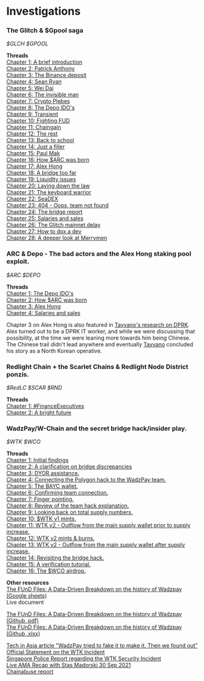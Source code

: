 # Investigations

### The Glitch & $Gpool saga
*$GLCH $GPOOL*  
  
**Threads**  
[Chapter 1: A brief introduction](https://x.com/aUselessChris/status/1550631629219143680)  
[Chapter 2: Patrick Anthony](https://x.com/aUselessChris/status/1551129322043449344)  
[Chapter 3: The Binance deposit](https://x.com/aUselessChris/status/1551334223230951425)  
[Chapter 4: Sean Ryan](https://x.com/aUselessChris/status/1551716728798941187)  
[Chapter 5: Wei Dai](https://x.com/aUselessChris/status/1551991106732261376)  
[Chapter 6: The invisible man](https://x.com/aUselessChris/status/1552359321828220929)  
[Chapter 7: Crypto Plebes](https://x.com/aUselessChris/status/1552723331836776448)  
[Chapter 8: The Depo IDO's](https://x.com/aUselessChris/status/1554170225746223104)   
[Chapter 9: Transient](https://x.com/aUselessChris/status/1554523157360418822)  
[Chapter 10: Fighting FUD](https://x.com/aUselessChris/status/1554899957546713088)  
[Chapter 11: Chaingain](https://x.com/aUselessChris/status/1555253974424502272)  
[Chapter 12: The rest](https://x.com/aUselessChris/status/1555595022526980096)  
[Chapter 13: Back to school](https://x.com/aUselessChris/status/1556603329421131776)  
[Chapter 14: Just a filler](https://x.com/aUselessChris/status/1557043073603063810)  
[Chapter 15: Paul Mak](https://x.com/aUselessChris/status/1557437901314691073)  
[Chapter 16: How $ARC was born](https://x.com/aUselessChris/status/1557786240782667780)  
[Chapter 17: Alex Hong](https://x.com/aUselessChris/status/1559482419526438913)  
[Chapter 18: A bridge too far](https://x.com/aUselessChris/status/1561430683423309824)  
[Chapter 19: Liquidity issues](https://x.com/aUselessChris/status/1562147597862592512)  
[Chapter 20: Laying down the law](https://x.com/aUselessChris/status/1562846921282428928)  
[Chapter 21: The keyboard warrior](https://x.com/aUselessChris/status/1567200289815498758)  
[Chapter 22: SeaDEX](https://x.com/aUselessChris/status/1569748859882029058)  
[Chapter 23: 404 - Oops, team not found](https://x.com/aUselessChris/status/1572663645636825088)  
[Chapter 24: The bridge report](https://x.com/aUselessChris/status/1582415376729899009)  
[Chapter 25: Salaries and sales](https://x.com/aUselessChris/status/1591169893512384512)   
[Chapter 26: The Glitch mainnet delay](https://x.com/aUselessChris/status/1609151149004972037)  
[Chapter 27: How to dox a dev](https://x.com/aUselessChris/status/1616047888626335744)  
[Chapter 28: A deeper look at Merrymen](https://x.com/aUselessChris/status/1618319384577212422)  
  
### ARC & Depo - The bad actors and the Alex Hong staking pool exploit.
*$ARC $DEPO*  
  
**Threads**  
[Chapter 1: The Depo IDO's](https://x.com/aUselessChris/status/1554170225746223104)  
[Chapter 2: How $ARC was born](https://x.com/aUselessChris/status/1557786240782667780)  
[Chapter 3: Alex Hong](https://x.com/aUselessChris/status/1559482419526438913)  
[Chapter 4: Salaries and sales](https://x.com/aUselessChris/status/1591169893512384512)

Chapter 3 on Alex Hong is also featured in [Tayvano's research on DPRK](https://github.com/tayvano/lazarus-bluenoroff-research/blob/main/hacks-and-thefts/paid_network.md). Alex turned out to be a DPRK IT worker, and while we were discussing that possibility, at the time we were leaning more towards him being Chinese. The Chinese trail didn't lead anywhere and eventually [Tayvano](https://x.com/tayvano_) concluded his story as a North Korean operative.
  
### Redlight Chain + the Scarlet Chains & Redlight Node District ponzis.
*$RedLC $SCAR $RND*  
  
**Threads**  
[Chapter 1: #FinanceExecutives](https://x.com/aUselessChris/status/1587228716354215939)  
[Chapter 2: A bright future](https://x.com/aUselessChris/status/1587589275901722624)  
  
### WadzPay/W-Chain and the secret bridge hack/insider play.
*$WTK $WCO*  
  
**Threads**  
[Chapter 1: Initial findings](https://x.com/aUselessChris/status/1834198514248626389)  
[Chapter 2: A clarification on bridge discrepancies](https://x.com/aUselessChris/status/1834570920893043098)  
[Chapter 3: DYOR assistance.](https://x.com/aUselessChris/status/1842685678661865720)  
[Chapter 4: Connecting the Polygon hack to the WadzPay team.](https://x.com/aUselessChris/status/1844664910065680691)  
[Chapter 5: The BAYC wallet.](https://x.com/aUselessChris/status/1844789135891972114)  
[Chapter 6: Confirming team connection.](https://x.com/aUselessChris/status/1846691834526863805)  
[Chapter 7: Finger pointing.](https://x.com/aUselessChris/status/1857398816304992382)  
[Chapter 8: Review of the team hack explanation.](https://x.com/aUselessChris/status/1857502527186698333)  
[Chapter 9: Looking back on total supply numbers.](https://x.com/aUselessChris/status/1928401298652647591)  
[Chapter 10: $WTK v1 mints.](https://x.com/aUselessChris/status/1935293445142364241)  
[Chapter 11: WTK v2 - Outflow from the main supply wallet prior to supply increase.](https://x.com/aUselessChris/status/1935641773495238717)  
[Chapter 12: WTK v2 mints & burns.](https://x.com/aUselessChris/status/1936028665323962654)  
[Chapter 13: WTK v2 - Outflow from the main supply wallet after supply increase.](https://x.com/aUselessChris/status/1937211225982583249)  
[Chapter 14: Revisiting the bridge hack.](https://x.com/aUselessChris/status/1937591845519049177)  
[Chapter 15: A verification tutorial.](https://x.com/aUselessChris/status/1942290577237635220)  
[Chapter 16: The $WCO airdrop.](https://x.com/aUselessChris/status/1945776955711746129)  
  
**Other resources**  
[The FUnD Files: A Data-Driven Breakdown on the history of Wadzpay (Google sheets)](https://docs.google.com/spreadsheets/d/17eV4NUwv9PoVqbVx7EfWneY2_pH1moSHIQPuq5Q7ySI/edit?usp=sharing)  
Live document  
  
[The FUnD Files: A Data-Driven Breakdown on the history of Wadzpay (Github .pdf)](https://github.com/aUselessChris/Investigations/blob/main/Wadzpay%20(W-Chain)/The%20FUnD%20Files-%20A%20Data-Driven%20Breakdown%20on%20the%20history%20of%20Wadzpay.pdf)  
[The FUnD Files: A Data-Driven Breakdown on the history of Wadzpay (Github .xlsx)](https://github.com/aUselessChris/Investigations/blob/main/Wadzpay%20(W-Chain)/The%20FUnD%20Files-%20A%20Data-Driven%20Breakdown%20on%20the%20history%20of%20Wadzpay.xlsx)  
  
[Tech in Asia article "WadzPay tried to fake it to make it. Then we found out"](https://archive.ph/2022.03.29-064948/https://www.techinasia.com/wadzpay-fake)  
[Official Statement on the WTK Incident](https://web.archive.org/web/20250722074550/https://w-chain.com/wp-content/uploads/2025/05/Official-Statement-on-the-WTK-Incident-11-October-2024.pdf)  
[Singapore Police Report regarding the WTK Security Incident](https://web.archive.org/web/20250722074547/https://w-chain.com/wp-content/uploads/2025/05/protected_police_report.pdf)  
[Live AMA Recap with Stas Madorski 30 Sep 2021](https://web.archive.org/web/20220817141229/https://wadzpay.medium.com/live-ama-recap-with-stas-madorski-vice-president-blockchain-marketing-wadzpay-e23a8d26b57f)  
[Chainabuse report](https://www.chainabuse.com/report/39811e74-0f54-43d0-b1e3-8d8aeb80e72a)  
